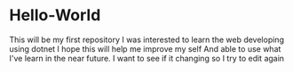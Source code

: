 # Hello-World
This will be my first repository 
I was interested to learn the web developing using dotnet
I hope this will help me improve my self
And able to use what I've learn in the near future.
I want to see if it changing so I try to edit again
